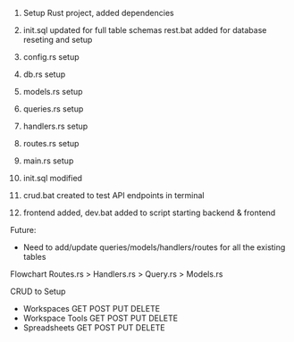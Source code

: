 1. Setup Rust project, added dependencies

2. init.sql updated for full table schemas
    rest.bat added for database reseting and setup

3. config.rs setup
4. db.rs setup
5. models.rs setup
6. queries.rs setup
7. handlers.rs setup
8. routes.rs setup
9. main.rs setup
10. init.sql modified
11. crud.bat created to test API endpoints in terminal
12. frontend added, dev.bat added to script starting backend & frontend

Future:
- Need to add/update queries/models/handlers/routes for all the existing tables

Flowchart
Routes.rs > Handlers.rs > Query.rs > Models.rs

CRUD to Setup
*   Workspaces
    GET
    POST
    PUT
    DELETE
*   Workspace Tools
    GET
    POST
    PUT
    DELETE
*   Spreadsheets
    GET
    POST
    PUT
    DELETE
